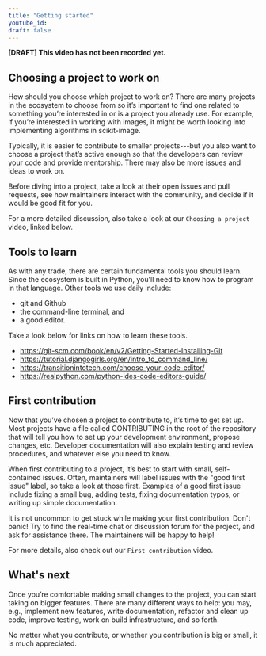 ```yaml
---
title: "Getting started"
youtube_id:
draft: false
---
```


**[DRAFT] This video has not been recorded yet.**

<!--
# Name options:
- Getting started with Open source
- First steps into Open Source
- Contributing to Open Source: Getting Started
- Contributing to Open Source: First steps
-->

<!--
-Hello everyone, I’m Juanita.
-Welcome to the Scientific Python videos! Today I will be sharing with you how to get started with Open Source.
-->

## Choosing a project to work on

How should you choose which project to work on?
There are many projects in the ecosystem to choose from so it’s important to find one related to something you’re interested in or is a project you already use.
For example, if you’re interested in working with images, it might be worth looking into implementing algorithms in scikit-image.

Typically, it is easier to contribute to smaller projects---but you also want to choose a project that’s active enough so that the developers can review your code and provide mentorship.
There may also be more issues and ideas to work on.

Before diving into a project, take a look at their open issues and pull requests, see how maintainers interact with the community, and decide if it would be good fit for you.

For a more detailed discussion, also take a look at our `Choosing a project` video, linked below.

## Tools to learn

As with any trade, there are certain fundamental tools you should learn.
Since the ecosystem is built in Python, you'll need to know how to program in that language.
Other tools we use daily include:

- git and Github
- the command-line terminal, and
- a good editor.

Take a look below for links on how to learn these tools.

- https://git-scm.com/book/en/v2/Getting-Started-Installing-Git
- https://tutorial.djangogirls.org/en/intro_to_command_line/
- https://transitionintotech.com/choose-your-code-editor/
- https://realpython.com/python-ides-code-editors-guide/

## First contribution

Now that you’ve chosen a project to contribute to, it’s time to get set up.
Most projects have a file called CONTRIBUTING in the root of the repository that will tell you how to set up your development environment, propose changes, etc.
Developer documentation will also explain testing and review procedures, and whatever else you need to know.

When first contributing to a project, it’s best to start with small, self-contained issues.
Often, maintainers will label issues with the "good first issue" label, so take a look at those first.
Examples of a good first issue include fixing a small bug, adding tests, fixing documentation typos, or writing up simple documentation.

It is not uncommon to get stuck while making your first contribution.
Don't panic!
Try to find the real-time chat or discussion forum for the project, and ask for assistance there.
The maintainers will be happy to help!

For more details, also check out our `First contribution` video.

## What's next

Once you’re comfortable making small changes to the project, you can start taking on bigger features.
There are many different ways to help: you may, e.g., implement new features, write documentation, refactor and clean up code, improve testing, work on build infrastructure, and so forth.

No matter what you contribute, or whether you contribution is big or small, it is much appreciated.

<!--
-Thank you for helping out and welcome to Scientific Python!
-->
